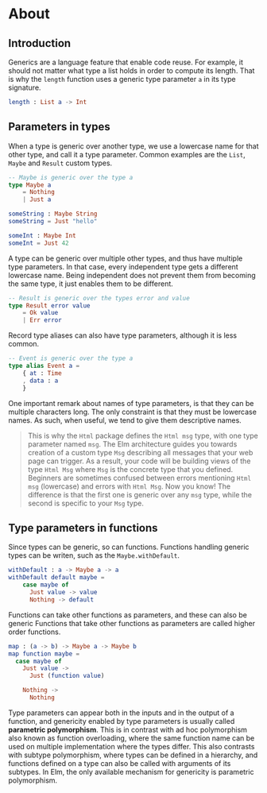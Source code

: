 # About

## Introduction

Generics are a language feature that enable code reuse.
For example, it should not matter what type a list holds in order to compute its length.
That is why the `length` function uses a generic type parameter `a` in its type signature.

```elm
length : List a -> Int
```

## Parameters in types

When a type is generic over another type, we use a lowercase name for that other type, and call it a type parameter.
Common examples are the `List`, `Maybe` and `Result` custom types.

```elm
-- Maybe is generic over the type a
type Maybe a
    = Nothing
    | Just a

someString : Maybe String
someString = Just "hello"

someInt : Maybe Int
someInt = Just 42
```

A type can be generic over multiple other types, and thus have multiple type parameters.
In that case, every independent type gets a different lowercase name.
Being independent does not prevent them from becoming the same type, it just enables them to be different.

```elm
-- Result is generic over the types error and value
type Result error value
    = Ok value
    | Err error
```

Record type aliases can also have type parameters, although it is less common.

```elm
-- Event is generic over the type a
type alias Event a =
    { at : Time
    , data : a 
    }
```

One important remark about names of type parameters, is that they can be multiple characters long.
The only constraint is that they must be lowercase names.
As such, when useful, we tend to give them descriptive names.

> This is why the `Html` package defines the `Html msg` type, with one type parameter named `msg`.
> The Elm architecture guides you towards creation of a custom type `Msg` describing all messages that your web page can trigger.
> As a result, your code will be building views of the type `Html Msg` where `Msg` is the concrete type that you defined.
> Beginners are sometimes confused between errors mentioning `Html msg` (lowercase) and errors with `Html Msg`.
> Now you know!
> The difference is that the first one is generic over any `msg` type, while the second is specific to your `Msg` type.

## Type parameters in functions

Since types can be generic, so can functions.
Functions handling generic types can be writen, such as the `Maybe.withDefault`.

```elm
withDefault : a -> Maybe a -> a
withDefault default maybe =
    case maybe of
      Just value -> value
      Nothing -> default
```

Functions can take other functions as parameters, and these can also be generic
Functions that take other functions as parameters are called higher order functions.

```elm
map : (a -> b) -> Maybe a -> Maybe b
map function maybe =
  case maybe of
    Just value ->
      Just (function value)

    Nothing ->
      Nothing
```

Type parameters can appear both in the inputs and in the output of a function, and genericity enabled by type parameters is usually called **parametric polymorphism**.
This is in contrast with ad hoc polymorphism also known as function overloading, where the same function name can be used on multiple implementation where the types differ.
This also contrasts with subtype polymorphism, where types can be defined in a hierarchy, and functions defined on a type can also be called with arguments of its subtypes.
In Elm, the only available mechanism for genericity is parametric polymorphism.

